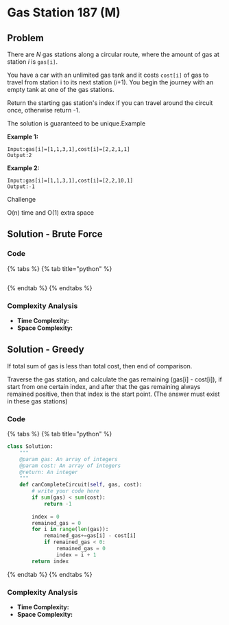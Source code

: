 # Gas Station 187 \(M\)

## Problem

There are _N_ gas stations along a circular route, where the amount of gas at station _i_ is `gas[i]`.

You have a car with an unlimited gas tank and it costs `cost[i]` of gas to travel from station i to its next station \(_i_+1\). You begin the journey with an empty tank at one of the gas stations.

Return the starting gas station's index if you can travel around the circuit once, otherwise return -1.

The solution is guaranteed to be unique.Example

**Example 1:**

```text
Input:gas[i]=[1,1,3,1],cost[i]=[2,2,1,1]
Output:2
```

**Example 2:**

```text
Input:gas[i]=[1,1,3,1],cost[i]=[2,2,10,1]
Output:-1
```

Challenge

O\(n\) time and O\(1\) extra space

## Solution - Brute Force

### Code

{% tabs %}
{% tab title="python" %}
```python

```
{% endtab %}
{% endtabs %}

### Complexity Analysis

* **Time Complexity:**
* **Space Complexity:**

## Solution - Greedy

If total sum of gas is less than total cost, then end of comparison. 

Traverse the gas station, and calculate the gas remaining \(gas\[i\] - cost\[i\]\), if start from one certain index, and after that the gas remaining always remained positive, then that index is the start point. \(The answer must exist in these gas stations\)

### Code

{% tabs %}
{% tab title="python" %}
```python
class Solution:
    """
    @param gas: An array of integers
    @param cost: An array of integers
    @return: An integer
    """
    def canCompleteCircuit(self, gas, cost):
        # write your code here
        if sum(gas) < sum(cost):
            return -1
        
        index = 0
        remained_gas = 0
        for i in range(len(gas)):
            remained_gas+=gas[i] - cost[i]
            if remained_gas < 0:
                remained_gas = 0
                index = i + 1
        return index
```
{% endtab %}
{% endtabs %}

### Complexity Analysis

* **Time Complexity:**
* **Space Complexity:**


